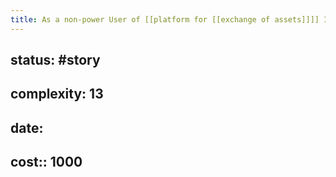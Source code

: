 ```yaml
---
title: As a non-power User of [[platform for [[exchange of assets]]]] I don't want to be bothered with creating Bids because it just makes my goal to receive a specific [[asset]] or [[shares]] more complicated.
---
```


## **status:** #story

## **complexity:** 13

## **date:**

## **cost:**: 1000
